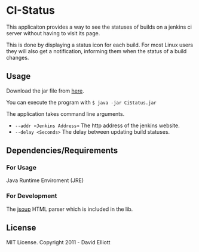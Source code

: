 CI-Status
========

This applicaiton provides a way to see the statuses of builds on a jenkins ci server without having to visit its page.

This is done by displaying a status icon for each build.  For most Linux users they will also get a notification, informing them when the status of a build changes.

Usage
-----

Download the jar file from [here](https://github.com/davidelliott/CI-Status/raw/master/CiStatus.jar "CI-Status").

You can execute the program with `$ java -jar CiStatus.jar`

The application takes command line arguments. 

* `--addr <Jenkins Address>` The http address of the jenkins website.
* `--delay <Seconds>` The delay between updating build statuses.    

Dependencies/Requirements
-------------------------

### For Usage

  Java Runtime Enviroment (JRE)

### For Development

  The [jsoup](http://github.com/jhy/jsoup "jsoup") HTML parser which is included in the lib.

License
-------

MIT License. Copyright 2011 - David Elliott
